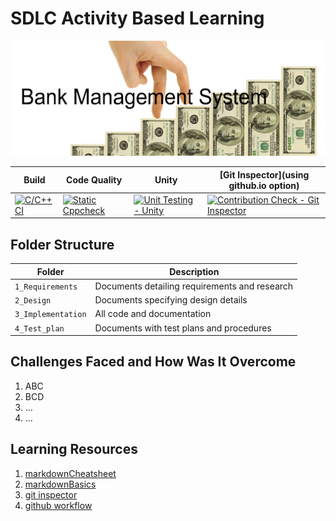# SDLC Activity Based Learning

![Bank](https://github.com/256018/MiniProject_C/blob/master/Bank.png)

| Build                                                                                                                                                             | Code Quality                                                                                                                                                                   | Unity                                                                                                                                                                         | [Git Inspector](using github.io option)                                                                                                                                                                   |
|-------------------------------------------------------------------------------------------------------------------------------------------------------------------|--------------------------------------------------------------------------------------------------------------------------------------------------------------------------------|-------------------------------------------------------------------------------------------------------------------------------------------------------------------------------|-----------------------------------------------------------------------------------------------------------------------------------------------------------------------------------------------------------|
| [![C/C++ CI](https://github.com/256018/MiniProject_C/actions/workflows/c-cpp.yml/badge.svg)](https://github.com/256018/MiniProject_C/actions/workflows/c-cpp.yml) | [![Static Cppcheck](https://github.com/256018/MiniProject_C/actions/workflows/cppcheck.yml/badge.svg)](https://github.com/256018/MiniProject_C/actions/workflows/cppcheck.yml) | [![Unit Testing - Unity](https://github.com/256018/MiniProject_C/actions/workflows/unity.yml/badge.svg)](https://github.com/256018/MiniProject_C/actions/workflows/unity.yml) | [![Contribution Check - Git Inspector](https://github.com/256018/MiniProject_C/actions/workflows/gitinspector.yml/badge.svg)](https://github.com/256018/MiniProject_C/actions/workflows/gitinspector.yml) |


## Folder Structure
Folder             | Description
-------------------| -----------------------------------------
`1_Requirements`   | Documents detailing requirements and research
`2_Design`         | Documents specifying design details
`3_Implementation` | All code and documentation
`4_Test_plan`      | Documents with test plans and procedures
   

## Challenges Faced and How Was It Overcome

1. ABC
2. BCD
3. ...
4. ...

## Learning Resources
1. [markdownCheatsheet](https://github.com/adam-p/markdown-here/wiki/Markdown-Cheatsheet)
2. [markdownBasics](https://guides.github.com/features/mastering-markdown/)
3. [git inspector](https://github.com/ejwa/gitinspector.git)
4. [github workflow](https://docs.github.com/en/actions/learn-github-action)

